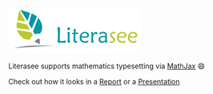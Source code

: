 ![Literasee](https://raw.githubusercontent.com/Literasee/literasee.github.io/master/public/Literasee_symbol_left.png "Literasee") 

Literasee supports mathematics typesetting via [MathJax](https://www.mathjax.org/) :smile:

Check out how it looks in a [Report](https://view.literasee.io/literasee/basic_mathematics/) or a [Presentation](https://view.literasee.io/literasee/basic_mathematics/presentation/#/)
